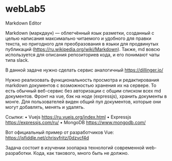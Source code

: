 # webLab5
Markdown Editor

Markdown (маркдаун) — облегчённый язык разметки, созданный с целью написания максимально читаемого 
и удобного для правки текста, но пригодного для преобразования в языки для продвинутых публикаций 
(https://ru.wikipedia.org/wiki/Markdown). Также, md вовсю используется для описания репозиториев кода, 
и его понимают чаты типа slack.

В данной задаче нужно сделать сервис аналогичный https://dillinger.io/

Нужно реализовать функциональность просмотра и редактирования markdown документов с возможностью хранения их на сервере. 
То есть обычный веб-сервис без авторизации с общим списком всех md документов. Фронт на vue, бэк на ноде (expressjs), 
хранить документы в монге. Для пользователей виден общий пул документов, которые они могут добавлять, менять и удалять.

Ссылки:
• Vuejs https://ru.vuejs.org/index.html
• Expressjs https://expressjs.com/ru/
• MongoDB https://www.mongodb.com/

Вот официальный пример от разработчиков Vue: https://jsfiddle.net/chrisvfritz/0dzvcf4d

Задача состоит в изучении зоопарка технологий современной web-разработки. Кода, как такового, много быть не должно.

